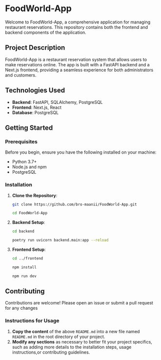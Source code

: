 # FoodWorld-App

Welcome to FoodWorld-App, a comprehensive application for managing restaurant reservations. This repository contains both the frontend and backend components of the application.

## Project Description

FoodWorld-App is a restaurant reservation system that allows users to make reservations online. The app is built with a FastAPI backend and a Next.js frontend, providing a seamless experience for both administrators and customers.

## Technologies Used

- **Backend**: FastAPI, SQLAlchemy, PostgreSQL
- **Frontend**: Next.js, React
- **Database**: PostgreSQL

## Getting Started

### Prerequisites
Before you begin, ensure you have the following installed on your machine:

- Python 3.7+
- Node.js and npm
- PostgreSQL

### Installation

1. **Clone the Repository**:

      ```sh
      git clone https://github.com/bro-maanii/FoodWorld-App.git
   
      cd FoodWorld-App
   
2. **Backend Setup**:
      ```sh
      cd backend
      
      poetry run uvicorn backend.main:app --reload 

3. **Frontend Setup**:
      ```sh
      cd ../frontend

      npm install

      npm run dev


## Contributing
Contributions are welcome! Please open an issue or submit a pull request for any changes


### Instructions for Usage

1. **Copy the content** of the above `README.md` into a new file named `README.md` in the root directory of your project.
2. **Modify any sections** as necessary to better fit your project specifics, such as adding more details to the installation steps, usage instructions,or contributing guidelines.


